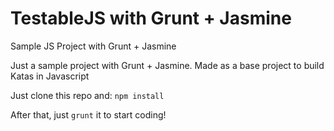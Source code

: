 # TestableJS with Grunt + Jasmine
Sample JS Project with Grunt + Jasmine

Just a sample project with Grunt + Jasmine.
Made as a base project to build Katas in Javascript

Just clone this repo and: `npm install`

After that, just `grunt` it to start coding!
